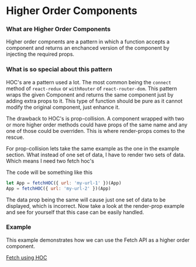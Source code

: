 # Higher Order Components

### What are Higher Order Components

Higher order compnents are a pattern in which a function accepts a component and returns an enchanced version of the component by injecting the required props.

### What is so special about this pattern

HOC's are a pattern used a lot. The most common being the `connect` method of `react-redux` or `withRouter` of `react-router-dom`. This pattern wraps the given Component and returns the same component just by adding extra props to it. This type of function should be pure as it cannot modify the original component, just enhance it.

The drawback to HOC's is prop-collision. A component wrapped with two or more higher order methods could have props of the same name and any one of those could be overriden. This is where render-props comes to the rescue.

For prop-collision lets take the same example as the one in the example section. What instead of one set of data, I have to render two sets of data. Which means I need two fetch hoc's

The code will be something like this

```jsx
let App = fetchHOC({ url: 'my-url-1' })(App)
App = fetchHOC({ url: 'my-url-2' })(App)
```

The data prop being the same will cause just one set of data to be displayed, which is incorrect. Now take a look at the render-prop example and see for yourself that this case can be easily handled.

### Example

This example demonstrates how we can use the Fetch API as a higher order component.

[Fetch using HOC](https://codesandbox.io/s/734060mlm6)
